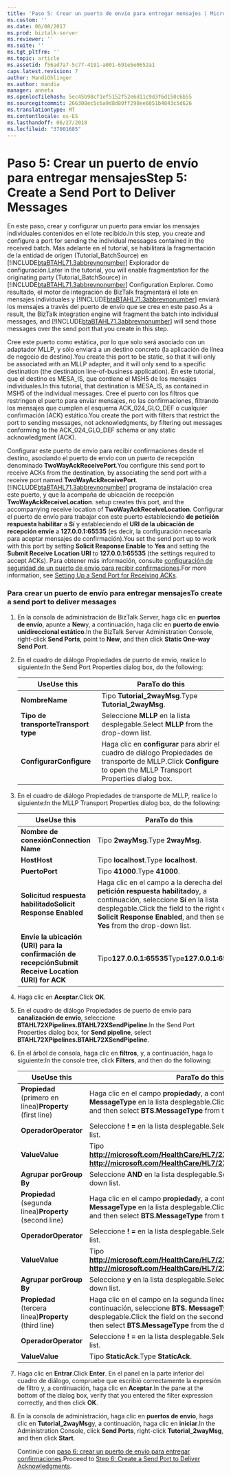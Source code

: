 ```yaml
---
title: 'Paso 5: Crear un puerto de envío para entregar mensajes | Microsoft Docs'
ms.custom: ''
ms.date: 06/08/2017
ms.prod: biztalk-server
ms.reviewer: ''
ms.suite: ''
ms.tgt_pltfrm: ''
ms.topic: article
ms.assetid: f56ad7a7-5c77-4191-a001-691e5e0652a1
caps.latest.revision: 7
author: MandiOhlinger
ms.author: mandia
manager: anneta
ms.openlocfilehash: 5ec45b98cf1ef5152f52e6d11c9d3f6d150c6b55
ms.sourcegitcommit: 266308ec5c6a9d8d80ff298ee6051b4843c5d626
ms.translationtype: MT
ms.contentlocale: es-ES
ms.lasthandoff: 06/27/2018
ms.locfileid: "37001685"
---
```

# <a name="step-5-create-a-send-port-to-deliver-messages"></a><span data-ttu-id="21455-102">Paso 5: Crear un puerto de envío para entregar mensajes</span><span class="sxs-lookup"><span data-stu-id="21455-102">Step 5: Create a Send Port to Deliver Messages</span></span>
<span data-ttu-id="21455-103">En este paso, crear y configurar un puerto para enviar los mensajes individuales contenidos en el lote recibido.</span><span class="sxs-lookup"><span data-stu-id="21455-103">In this step, you create and configure a port for sending the individual messages contained in the received batch.</span></span> <span data-ttu-id="21455-104">Más adelante en el tutorial, se habilitará la fragmentación de la entidad de origen (Tutorial_BatchSource) en [!INCLUDE[btaBTAHL71.3abbrevnonumber](../../includes/btabtahl71-3abbrevnonumber-md.md)] Explorador de configuración.</span><span class="sxs-lookup"><span data-stu-id="21455-104">Later in the tutorial, you will enable fragmentation for the originating party (Tutorial_BatchSource) in [!INCLUDE[btaBTAHL71.3abbrevnonumber](../../includes/btabtahl71-3abbrevnonumber-md.md)] Configuration Explorer.</span></span> <span data-ttu-id="21455-105">Como resultado, el motor de integración de BizTalk fragmentará el lote en mensajes individuales y [!INCLUDE[btaBTAHL71.3abbrevnonumber](../../includes/btabtahl71-3abbrevnonumber-md.md)] enviará los mensajes a través del puerto de envío que se crea en este paso.</span><span class="sxs-lookup"><span data-stu-id="21455-105">As a result, the BizTalk integration engine will fragment the batch into individual messages, and [!INCLUDE[btaBTAHL71.3abbrevnonumber](../../includes/btabtahl71-3abbrevnonumber-md.md)] will send those messages over the send port that you create in this step.</span></span>  

 <span data-ttu-id="21455-106">Cree este puerto como estática, por lo que solo será asociado con un adaptador MLLP, y sólo enviará a un destino concreto (la aplicación de línea de negocio de destino).</span><span class="sxs-lookup"><span data-stu-id="21455-106">You create this port to be static, so that it will only be associated with an MLLP adapter, and it will only send to a specific destination (the destination line-of-business application).</span></span> <span data-ttu-id="21455-107">En este tutorial, que el destino es MESA_IS, que contiene el MSH5 de los mensajes individuales.</span><span class="sxs-lookup"><span data-stu-id="21455-107">In this tutorial, that destination is MESA_IS, as contained in MSH5 of the individual messages.</span></span> <span data-ttu-id="21455-108">Cree el puerto con los filtros que restringen el puerto para enviar mensajes, no las confirmaciones, filtrando los mensajes que cumplen el esquema ACK_024_GLO_DEF o cualquier confirmación (ACK) estático.</span><span class="sxs-lookup"><span data-stu-id="21455-108">You create the port with filters that restrict the port to sending messages, not acknowledgments, by filtering out messages conforming to the ACK_024_GLO_DEF schema or any static acknowledgment (ACK).</span></span>  

 <span data-ttu-id="21455-109">Configurar este puerto de envío para recibir confirmaciones desde el destino, asociando el puerto de envío con un puerto de recepción denominado **TwoWayAckReceivePort**.</span><span class="sxs-lookup"><span data-stu-id="21455-109">You configure this send port to receive ACKs from the destination, by associating the send port with a receive port named **TwoWayAckReceivePort**.</span></span> [!INCLUDE[btaBTAHL71.3abbrevnonumber](../../includes/btabtahl71-3abbrevnonumber-md.md)]<span data-ttu-id="21455-110"> programa de instalación crea este puerto, y que la acompaña de ubicación de recepción **TwoWayAckReceiveLocation**.</span><span class="sxs-lookup"><span data-stu-id="21455-110"> setup creates this port, and the accompanying receive location of **TwoWayAckReceiveLocation**.</span></span> <span data-ttu-id="21455-111">Configurar el puerto de envío para trabajar con este puerto estableciendo **de petición respuesta habilitar** a **Sí** y estableciendo el **URI de la ubicación de recepción envíe** a  **127.0.0.1:65535** (es decir, la configuración necesaria para aceptar mensajes de confirmación).</span><span class="sxs-lookup"><span data-stu-id="21455-111">You set the send port up to work with this port by setting **Solicit Response Enable** to **Yes** and setting the **Submit Receive Location URI** to **127.0.0.1:65535** (the settings required to accept ACKs).</span></span> <span data-ttu-id="21455-112">Para obtener más información, consulte [configuración de seguridad de un puerto de envío para recibir confirmaciones](../../adapters-and-accelerators/accelerator-hl7/setting-up-a-send-port-for-receiving-acks.md).</span><span class="sxs-lookup"><span data-stu-id="21455-112">For more information, see [Setting Up a Send Port for Receiving ACKs](../../adapters-and-accelerators/accelerator-hl7/setting-up-a-send-port-for-receiving-acks.md).</span></span>  

### <a name="to-create-a-send-port-to-deliver-messages"></a><span data-ttu-id="21455-113">Para crear un puerto de envío para entregar mensajes</span><span class="sxs-lookup"><span data-stu-id="21455-113">To create a send port to deliver messages</span></span>  

1. <span data-ttu-id="21455-114">En la consola de administración de BizTalk Server, haga clic en **puertos de envío**, apunte a **New**y, a continuación, haga clic en **puerto de envío unidireccional estático**.</span><span class="sxs-lookup"><span data-stu-id="21455-114">In the BizTalk Server Administration Console, right-click **Send Ports**, point to **New**, and then click **Static One-way Send Port**.</span></span>  

2. <span data-ttu-id="21455-115">En el cuadro de diálogo Propiedades de puerto de envío, realice lo siguiente:</span><span class="sxs-lookup"><span data-stu-id="21455-115">In the Send Port Properties dialog box, do the following:</span></span>  


   |      <span data-ttu-id="21455-116">Use</span><span class="sxs-lookup"><span data-stu-id="21455-116">Use this</span></span>      |                              <span data-ttu-id="21455-117">Para</span><span class="sxs-lookup"><span data-stu-id="21455-117">To do this</span></span>                               |
   |--------------------|-----------------------------------------------------------------------|
   |      <span data-ttu-id="21455-118">**Nombre**</span><span class="sxs-lookup"><span data-stu-id="21455-118">**Name**</span></span>      |                      <span data-ttu-id="21455-119">Tipo **Tutorial_2wayMsg**.</span><span class="sxs-lookup"><span data-stu-id="21455-119">Type **Tutorial_2wayMsg**.</span></span>                       |
   | <span data-ttu-id="21455-120">**Tipo de transporte**</span><span class="sxs-lookup"><span data-stu-id="21455-120">**Transport type**</span></span> |               <span data-ttu-id="21455-121">Seleccione **MLLP** en la lista desplegable.</span><span class="sxs-lookup"><span data-stu-id="21455-121">Select **MLLP** from the drop-down list.</span></span>                |
   |   <span data-ttu-id="21455-122">**Configurar**</span><span class="sxs-lookup"><span data-stu-id="21455-122">**Configure**</span></span>    | <span data-ttu-id="21455-123">Haga clic en **configurar** para abrir el cuadro de diálogo Propiedades de transporte de MLLP.</span><span class="sxs-lookup"><span data-stu-id="21455-123">Click **Configure** to open the MLLP Transport Properties dialog box.</span></span> |


3. <span data-ttu-id="21455-124">En el cuadro de diálogo Propiedades de transporte de MLLP, realice lo siguiente:</span><span class="sxs-lookup"><span data-stu-id="21455-124">In the MLLP Transport Properties dialog box, do the following:</span></span>  


   |                 <span data-ttu-id="21455-125">Use</span><span class="sxs-lookup"><span data-stu-id="21455-125">Use this</span></span>                  |                                                   <span data-ttu-id="21455-126">Para</span><span class="sxs-lookup"><span data-stu-id="21455-126">To do this</span></span>                                                   |
   |-------------------------------------------|----------------------------------------------------------------------------------------------------------------|
   |            <span data-ttu-id="21455-127">**Nombre de conexión**</span><span class="sxs-lookup"><span data-stu-id="21455-127">**Connection Name**</span></span>            |                                               <span data-ttu-id="21455-128">Tipo **2wayMsg**.</span><span class="sxs-lookup"><span data-stu-id="21455-128">Type **2wayMsg**.</span></span>                                                |
   |                 <span data-ttu-id="21455-129">**Host**</span><span class="sxs-lookup"><span data-stu-id="21455-129">**Host**</span></span>                  |                                              <span data-ttu-id="21455-130">Tipo **localhost**.</span><span class="sxs-lookup"><span data-stu-id="21455-130">Type **localhost**.</span></span>                                               |
   |                 <span data-ttu-id="21455-131">**Puerto**</span><span class="sxs-lookup"><span data-stu-id="21455-131">**Port**</span></span>                  |                                                <span data-ttu-id="21455-132">Tipo **41000**.</span><span class="sxs-lookup"><span data-stu-id="21455-132">Type **41000**.</span></span>                                                 |
   |       <span data-ttu-id="21455-133">**Solicitud respuesta habilitado**</span><span class="sxs-lookup"><span data-stu-id="21455-133">**Solicit Response Enabled**</span></span>        | <span data-ttu-id="21455-134">Haga clic en el campo a la derecha del **de petición respuesta habilitado**y, a continuación, seleccione **Sí** en la lista desplegable.</span><span class="sxs-lookup"><span data-stu-id="21455-134">Click the field to the right of **Solicit Response Enabled**, and then select **Yes** from the drop-down list.</span></span> |
   | <span data-ttu-id="21455-135">**Envíe la ubicación (URI) para la confirmación de recepción**</span><span class="sxs-lookup"><span data-stu-id="21455-135">**Submit Receive Location (URI) for ACK**</span></span> |                                            <span data-ttu-id="21455-136">Tipo**127.0.0.1:65535**</span><span class="sxs-lookup"><span data-stu-id="21455-136">Type**127.0.0.1:65535**</span></span>                                             |


4. <span data-ttu-id="21455-137">Haga clic en **Aceptar**.</span><span class="sxs-lookup"><span data-stu-id="21455-137">Click **OK**.</span></span>  

5. <span data-ttu-id="21455-138">En el cuadro de diálogo Propiedades de puerto de envío para **canalización de envío**, seleccione **BTAHL72XPipelines.BTAHL72XSendPipeline**.</span><span class="sxs-lookup"><span data-stu-id="21455-138">In the Send Port Properties dialog box, for **Send pipeline**, select **BTAHL72XPipelines.BTAHL72XSendPipeline**.</span></span>  

6. <span data-ttu-id="21455-139">En el árbol de consola, haga clic en **filtros**, y, a continuación, haga lo siguiente:</span><span class="sxs-lookup"><span data-stu-id="21455-139">In the console tree, click **Filters**, and then do the following:</span></span>  


   |          <span data-ttu-id="21455-140">Use</span><span class="sxs-lookup"><span data-stu-id="21455-140">Use this</span></span>          |                                                     <span data-ttu-id="21455-141">Para</span><span class="sxs-lookup"><span data-stu-id="21455-141">To do this</span></span>                                                      |
   |----------------------------|---------------------------------------------------------------------------------------------------------------------|
   | <span data-ttu-id="21455-142">**Propiedad** (primero en línea)</span><span class="sxs-lookup"><span data-stu-id="21455-142">**Property** (first line)</span></span>  |          <span data-ttu-id="21455-143">Haga clic en el campo **propiedad**y, a continuación, seleccione **BTS. MessageType** en la lista desplegable.</span><span class="sxs-lookup"><span data-stu-id="21455-143">Click the field under **Property**, and then select **BTS.MessageType** from the drop-down list.</span></span>           |
   |        <span data-ttu-id="21455-144">**Operador**</span><span class="sxs-lookup"><span data-stu-id="21455-144">**Operator**</span></span>        |                                       <span data-ttu-id="21455-145">Seleccione **! =** en la lista desplegable.</span><span class="sxs-lookup"><span data-stu-id="21455-145">Select **!=** from the drop-down list.</span></span>                                        |
   |         <span data-ttu-id="21455-146">**Value**</span><span class="sxs-lookup"><span data-stu-id="21455-146">**Value**</span></span>          |                          <span data-ttu-id="21455-147">Tipo **<http://microsoft.com/HealthCare/HL7/2X#ACK_24_GLO_DEF>**.</span><span class="sxs-lookup"><span data-stu-id="21455-147">Type **<http://microsoft.com/HealthCare/HL7/2X#ACK_24_GLO_DEF>**.</span></span>                          |
   |        <span data-ttu-id="21455-148">**Agrupar por**</span><span class="sxs-lookup"><span data-stu-id="21455-148">**Group By**</span></span>        |                                       <span data-ttu-id="21455-149">Seleccione **AND** en la lista desplegable.</span><span class="sxs-lookup"><span data-stu-id="21455-149">Select **AND** from the drop-down list.</span></span>                                       |
   | <span data-ttu-id="21455-150">**Propiedad** (segunda línea)</span><span class="sxs-lookup"><span data-stu-id="21455-150">**Property** (second line)</span></span> |          <span data-ttu-id="21455-151">Haga clic en el campo **propiedad**y, a continuación, seleccione **BTS. MessageType** en la lista desplegable.</span><span class="sxs-lookup"><span data-stu-id="21455-151">Click the field under **Property**, and then select **BTS.MessageType** from the drop-down list.</span></span>           |
   |        <span data-ttu-id="21455-152">**Operador**</span><span class="sxs-lookup"><span data-stu-id="21455-152">**Operator**</span></span>        |                                       <span data-ttu-id="21455-153">Seleccione **! =** en la lista desplegable.</span><span class="sxs-lookup"><span data-stu-id="21455-153">Select **!=** from the drop-down list.</span></span>                                        |
   |         <span data-ttu-id="21455-154">**Value**</span><span class="sxs-lookup"><span data-stu-id="21455-154">**Value**</span></span>          |                          <span data-ttu-id="21455-155">Tipo  **<http://microsoft.com/HealthCare/HL7/2X#ACK_25_GLO_DEF>.**</span><span class="sxs-lookup"><span data-stu-id="21455-155">Type **<http://microsoft.com/HealthCare/HL7/2X#ACK_25_GLO_DEF>.**</span></span>                          |
   |        <span data-ttu-id="21455-156">**Agrupar por**</span><span class="sxs-lookup"><span data-stu-id="21455-156">**Group By**</span></span>        |                                       <span data-ttu-id="21455-157">Seleccione **y** en la lista desplegable.</span><span class="sxs-lookup"><span data-stu-id="21455-157">Select **And** from the drop-down list.</span></span>                                       |
   | <span data-ttu-id="21455-158">**Propiedad** (tercera línea)</span><span class="sxs-lookup"><span data-stu-id="21455-158">**Property** (third line)</span></span>  | <span data-ttu-id="21455-159">Haga clic en el campo en la segunda línea bajo **propiedad**y, a continuación, seleccione **BTS. MessageType** en la lista desplegable.</span><span class="sxs-lookup"><span data-stu-id="21455-159">Click the field on the second line under **Property**, and then select **BTS.MessageType** from the drop-down list.</span></span> |
   |        <span data-ttu-id="21455-160">**Operador**</span><span class="sxs-lookup"><span data-stu-id="21455-160">**Operator**</span></span>        |                                       <span data-ttu-id="21455-161">Seleccione **! =** en la lista desplegable.</span><span class="sxs-lookup"><span data-stu-id="21455-161">Select **!=** from the drop-down list.</span></span>                                        |
   |         <span data-ttu-id="21455-162">**Value**</span><span class="sxs-lookup"><span data-stu-id="21455-162">**Value**</span></span>          |                                                 <span data-ttu-id="21455-163">Tipo **StaticAck**.</span><span class="sxs-lookup"><span data-stu-id="21455-163">Type **StaticAck**.</span></span>                                                 |


7. <span data-ttu-id="21455-164">Haga clic en **Entrar**.</span><span class="sxs-lookup"><span data-stu-id="21455-164">Click **Enter**.</span></span> <span data-ttu-id="21455-165">En el panel en la parte inferior del cuadro de diálogo, compruebe que escribió correctamente la expresión de filtro y, a continuación, haga clic en **Aceptar**.</span><span class="sxs-lookup"><span data-stu-id="21455-165">In the pane at the bottom of the dialog box, verify that you entered the filter expression correctly, and then click **OK**.</span></span>  

8. <span data-ttu-id="21455-166">En la consola de administración, haga clic en **puertos de envío**, haga clic en **Tutorial_2wayMsg**y, a continuación, haga clic en **iniciar**.</span><span class="sxs-lookup"><span data-stu-id="21455-166">In the Administration Console, click **Send Ports**, right-click **Tutorial_2wayMsg**, and then click **Start**.</span></span>  

   <span data-ttu-id="21455-167">Continúe con [paso 6: crear un puerto de envío para entregar confirmaciones](../../adapters-and-accelerators/accelerator-hl7/step-6-create-a-send-port-to-deliver-acknowledgments.md).</span><span class="sxs-lookup"><span data-stu-id="21455-167">Proceed to [Step 6: Create a Send Port to Deliver Acknowledgments](../../adapters-and-accelerators/accelerator-hl7/step-6-create-a-send-port-to-deliver-acknowledgments.md).</span></span>